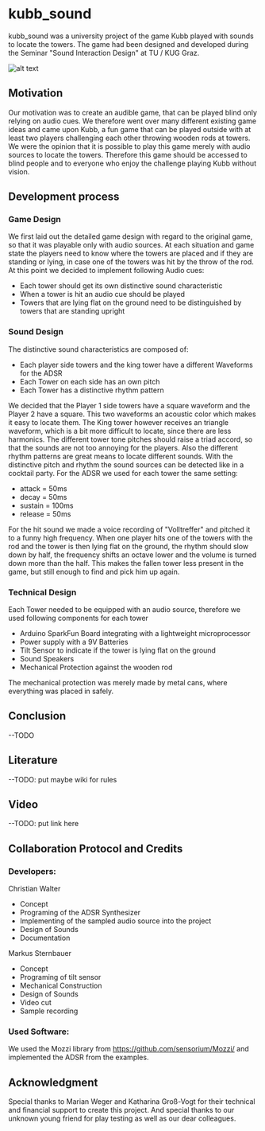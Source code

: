 # kubb_sound
kubb_sound was a university project of the game Kubb played with sounds to locate the towers. The game had been designed and developed during the Seminar "Sound Interaction Design" at TU / KUG Graz.

![alt text](https://raw.githubusercontent.com/chrisworld/kubb_sound/master/imgages/kubb1.jpg)

## Motivation
Our motivation was to create an audible game, that can be played blind only relying on audio cues. We therefore went over many different existing game ideas and came upon Kubb, a fun game that can be played outside with at least two players challenging each other throwing wooden rods at towers. We were the opinion that it is possible to play this game merely with audio sources to locate the towers. Therefore this game should be accessed to blind people and to everyone who enjoy the challenge playing Kubb without vision. 

## Development process
### Game Design
We first laid out the detailed game design with regard to the original game, so that it was playable only with audio sources. At each situation and game state the players need to know where the towers are placed and if they are standing or lying, in case one of the towers was hit by the throw of the rod. At this point we decided to implement following Audio cues:
- Each tower should get its own distinctive sound characteristic
- When a tower is hit an audio cue should be played
- Towers that are lying flat on the ground need to be distinguished by towers that are standing upright

### Sound Design
The distinctive sound characteristics are composed of:
- Each player side towers and the king tower have a different Waveforms for the ADSR
- Each Tower on each side has an own pitch
- Each Tower has a distinctive rhythm pattern

We decided that the Player 1 side towers have a square waveform and the Player 2 have a square. This two waveforms an acoustic color which makes it easy to locate them. The King tower however receives an triangle waveform, which is a bit more difficult to locate, since there are less harmonics.
The different tower tone pitches should raise a triad accord, so that the sounds are not too annoying for the players.
Also the different rhythm patterns are great means to locate different sounds. With the distinctive pitch and rhythm the sound sources can be detected like in a cocktail party. For the ADSR we used for each tower the same setting:
- attack = 50ms
- decay = 50ms
- sustain = 100ms
- release = 50ms

For the hit sound we made a voice recording of "Volltreffer" and pitched it to a funny high frequency.
When one player hits one of the towers with the rod and the tower is then lying flat on the ground, the rhythm should slow down by half, the frequency shifts an octave lower and the volume is turned down more than the half. This makes the fallen tower less present in the game, but still enough to find and pick him up again.

### Technical Design
Each Tower needed to be equipped with an audio source, therefore we used following components for each tower
- Arduino SparkFun Board integrating with a lightweight microprocessor 
- Power supply with a 9V Batteries
- Tilt Sensor to indicate if the tower is lying flat on the ground
- Sound Speakers
- Mechanical Protection against the wooden rod

The mechanical protection was merely made by metal cans, where everything was placed in safely.

## Conclusion
--TODO

## Literature
--TODO: put maybe wiki for rules

## Video
--TODO: put link here

## Collaboration Protocol and Credits

### Developers:

Christian Walter
- Concept
- Programing of the ADSR Synthesizer
- Implementing of the sampled audio source into the project
- Design of Sounds
- Documentation

Markus Sternbauer
- Concept
- Programing of tilt sensor 
- Mechanical Construction
- Design of Sounds
- Video cut
- Sample recording

### Used Software:
We used the Mozzi library from https://github.com/sensorium/Mozzi/
and implemented the ADSR from the examples.

## Acknowledgment
Special thanks to Marian Weger and Katharina Groß-Vogt for their technical and financial support to create this project. And special thanks to our unknown young friend for play testing as well as our dear colleagues.

